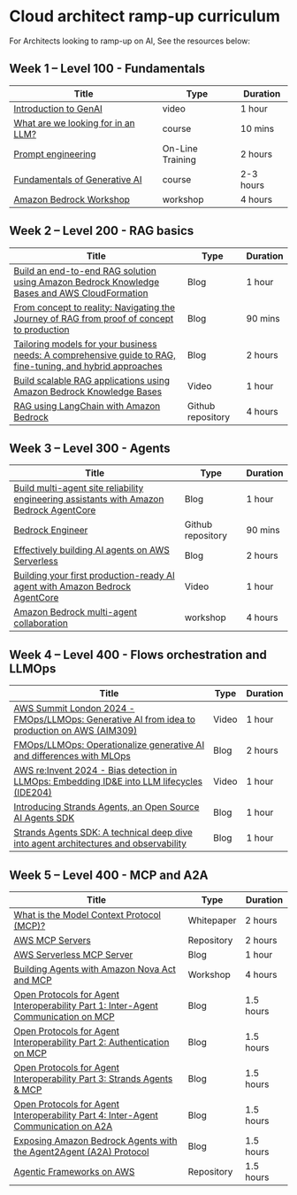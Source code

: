 # Cloud architect ramp-up curriculum 

For Architects looking to ramp-up on AI, See the resources below:

## Week 1 – Level 100 - Fundamentals

| Title | Type | Duration |
| --- | --- | --- |
| [Introduction to GenAI](https://www.youtube.com/watch?v=E_Y7BarscHA) | video | 1 hour |
| [What are we looking for in an LLM?](https://skillbuilder.aws/learn/SGVWEYDMG9/what-are-we-looking-for-in-an-llm/J44TP3EUBZ) | course | 10 mins |
| [Prompt engineering](https://partyrock.aws/u/js2222/zEj353AmT/Prompt-Engineering-Guide-Introduction) | On-Line Training | 2 hours |
| [Fundamentals of Generative AI](https://skillbuilder.aws/learn/FKXM21R555/fundamentals-of-generative-ai/ZFX96NREH4) | course | 2-3 hours |
| [Amazon Bedrock Workshop](https://catalog.us-east-1.prod.workshops.aws/amazon-bedrock/en-US) | workshop | 4 hours |


## Week 2 – Level 200 - RAG basics

| Title | Type | Duration |
| --- | --- | --- |
| [Build an end-to-end RAG solution using Amazon Bedrock Knowledge Bases and AWS CloudFormation](https://aws.amazon.com/blogs/machine-learning/build-an-end-to-end-rag-solution-using-knowledge-bases-for-amazon-bedrock-and-aws-cloudformation/) | Blog | 1 hour |
| [From concept to reality: Navigating the Journey of RAG from proof of concept to production](https://aws.amazon.com/blogs/machine-learning/from-concept-to-reality-navigating-the-journey-of-rag-from-proof-of-concept-to-production/) | Blog | 90 mins |
| [Tailoring  models for your business needs: A comprehensive guide to RAG, fine-tuning, and hybrid approaches](https://aws.amazon.com/blogs/machine-learning/tailoring-foundation-models-for-your-business-needs-a-comprehensive-guide-to-rag-fine-tuning-and-hybrid-approaches/) | Blog | 2 hours |
| [Build scalable RAG applications using Amazon Bedrock Knowledge Bases](https://www.youtube.com/watch?v=jSlNfr8Uuco) | Video | 1 hour |
| [RAG using LangChain with Amazon Bedrock](https://github.com/aws-samples/rag-using-langchain-amazon-bedrock-and-opensearch) | Github repository | 4 hours |



## Week 3 – Level 300 - Agents

| Title | Type | Duration |
| --- | --- | --- |
| [Build multi-agent site reliability engineering assistants with Amazon Bedrock AgentCore](https://aws.amazon.com/blogs/machine-learning/build-multi-agent-site-reliability-engineering-assistants-with-amazon-bedrock-agentcore/) | Blog | 1 hour |
| [Bedrock Engineer](https://github.com/aws-samples/bedrock-engineer) | Github repository | 90 mins |
| [Effectively building AI agents on AWS Serverless](https://aws.amazon.com/blogs/compute/effectively-building-ai-agents-on-aws-serverless/) | Blog | 2 hours |
| [Building your first production-ready AI agent with Amazon Bedrock AgentCore](https://www.youtube.com/watch?v=wzIQDPFQx30) | Video | 1 hour |
| [Amazon Bedrock multi-agent collaboration](https://catalog.us-east-1.prod.workshops.aws/workshops/1031afa5-be84-4a6a-9886-4e19ce67b9c2/en-US) | workshop | 4 hours |



## Week 4 – Level 400 - Flows orchestration and LLMOps

| Title | Type | Duration |
| --- | --- | --- |
| [AWS Summit London 2024 - FMOps/LLMOps: Generative AI from idea to production on AWS (AIM309)](https://www.youtube.com/watch?v=AUBw3d3NjGw) | Video | 1 hour |
| [FMOps/LLMOps: Operationalize generative AI and differences with MLOps](https://aws.amazon.com/blogs/machine-learning/fmops-llmops-operationalize-generative-ai-and-differences-with-mlops/) | Blog | 2 hours |
| [AWS re:Invent 2024 - Bias detection in LLMOps: Embedding ID&E into LLM lifecycles (IDE204)](https://www.youtube.com/watch?v=nG8sjVyeTq0) | Video | 1 hour |
| [Introducing Strands Agents, an Open Source AI Agents SDK](https://aws.amazon.com/blogs/opensource/introducing-strands-agents-an-open-source-ai-agents-sdk/) | Blog | 1 hour |
| [Strands Agents SDK: A technical deep dive into agent architectures and observability](https://aws.amazon.com/blogs/machine-learning/strands-agents-sdk-a-technical-deep-dive-into-agent-architectures-and-observability/) | Blog | 1 hour |


## Week 5 – Level 400 - MCP and A2A


| Title | Type | Duration |
| --- | --- | --- |
| [What is the Model Context Protocol (MCP)?](https://modelcontextprotocol.io/docs/getting-started/intro) | Whitepaper | 2 hours |
| [AWS MCP Servers](https://awslabs.github.io/mcp/) | Repository | 2 hours |
| [AWS Serverless MCP Server](https://aws.amazon.com/blogs/compute/introducing-aws-serverless-mcp-server-ai-powered-development-for-modern-applications/) | Blog | 1 hour |
| [Building Agents with Amazon Nova Act and MCP](https://catalog.us-east-1.prod.workshops.aws/workshops/76c0e7e3-72c0-4781-a90d-5cfa494032e5/en-US) | Workshop | 4 hours |
| [Open Protocols for Agent Interoperability Part 1: Inter-Agent Communication on MCP](https://aws.amazon.com/blogs/opensource/open-protocols-for-agent-interoperability-part-1-inter-agent-communication-on-mcp/) | Blog | 1.5 hours |
| [Open Protocols for Agent Interoperability Part 2: Authentication on MCP](https://aws.amazon.com/blogs/opensource/open-protocols-for-agent-interoperability-part-2-authentication-on-mcp/) | Blog | 1.5 hours |
| [Open Protocols for Agent Interoperability Part 3: Strands Agents & MCP](https://aws.amazon.com/blogs/opensource/open-protocols-for-agent-interoperability-part-3-strands-agents-mcp/) | Blog | 1.5 hours |
| [Open Protocols for Agent Interoperability Part 4: Inter-Agent Communication on A2A](https://aws.amazon.com/blogs/opensource/open-protocols-for-agent-interoperability-part-4-inter-agent-communication-on-a2a/) | Blog | 1.5 hours |
| [Exposing Amazon Bedrock Agents with the Agent2Agent (A2A) Protocol](https://builder.aws.com/content/2xzTIeksObACnUHAujoKq4KpLgQ/exposing-amazon-bedrock-agents-with-the-agent2agent-a2a-protocol) | Blog | 1.5 hours |
| [Agentic Frameworks on AWS](https://github.com/aws-samples/sample-agentic-frameworks-on-aws) | Repository | 1.5 hours |




